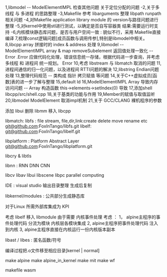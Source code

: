1,libmodel -- ModelElementIMPL 检查其他问题 关于定位分配的问题
-2,关于多线程 与 多进程 的思路整理
-3,Makefile 参考 libarguments 整理 libpath runpath相关问题
-4,对Makefile application library module 的 version与路径问题进行整理
-5,对kernel中使用stl进行测试，以确定是否自写容器类 结果:需要运行时支持
-6,内核模块静态库问题，是否与用户空间一致 : 貌似不行，采用 Makefile直接编译
7,梳理const逻辑问题[成员函数与调用传参],特别是libmodel中相关。
8,libcpp array 拼接时的 index & address 处理
9,libmodel -- ModelElementIMPL array & map removeSubelement 返回值处理一致化 -- Error .Error 应做代码化处理，错误信息统一存储，根据代码进一步查询，并考虑多线程 和 进程间 统一规划。
    Error
10,考虑 libstream 与 libmatch 取消的问题
11,进程间通信的归一化问题，以及进程间 RTTI问题的解决
12,libstring Endian问题处理
13,整理代码规范 -- 类构成 指针 拷贝赋值 等问题
14,关于C++虚拟成员[函数]表的进一步了解与整理
15,default ld
16,ModelElementIMPL Array 导致内存访问问题 -- Array 构造函数 this->elements->setIndex(0) 导致
17,添加shell libcpp/src/shell.cpp
18,关于基类的功能与作用
19,Member的赋值与取值监听
20,libmodel ModelElement 取消impl机制
21,关于 GCC/CLANG 裸机程序的参数

添加 libui
删除 libmm 移入 libcpp


libmatch:
libfs : file stream, file,dir,link:create delete move rename etc
    git@github.com:FoxInTango/libfs.git
libelf:
    git@github.com:FoxInTango/libelf.git

libplatform : Platform Abstract Layer
    git@github.com:FoxInTango/libplatform.git

libcry & libtls 

libnn : RNN DNN CNN

libcv
libav
libui
libscene
libpc parallel computing

IDE : 
    visual studio 
        输出目录整理
        生成后复制          

libkernel/modules : 公共部分生成静态库  

对于Linux 所需外部库集成为 KPI

考虑 libelf 移入 libmodule
由于需要 内核事件处理 考虑 ：
1， alpine主程序的事件处理代码 分流为模块 内核层各模块集成
2,   alpine主程序把事件处理代码 注入到内核
3,   alpine主程序直接在内核运行一份内核版本副本

libast / libes : 匿名函数/符号

编译过程把.o文件移至相应目录[kernel | normal]

make alpine
make alpine_in_kernel
make mit
make wf

makefile wasm

